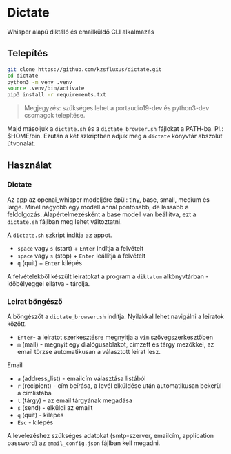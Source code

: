 # Dictate

Whisper alapú diktáló és emailküldő CLI alkalmazás

## Telepítés

```bash
git clone https://github.com/kzsfluxus/dictate.git
cd dictate
python3 -m venv .venv
source .venv/bin/activate
pip3 install -r requirements.txt
```
> Megjegyzés: szükséges lehet a portaudio19-dev és python3-dev csomagok telepítése.

Majd másoljuk a `dictate.sh` és a `dictate_browser.sh` fájlokat a PATH-ba. Pl.: $HOME/bin. Ezután a két szkriptben adjuk meg a `dictate` könyvtár abszolút útvonalát.

## Használat

### Dictate

Az app az openai_whisper modeljére épül: tiny, base, small, medium és large. Minél nagyobb egy modell annál pontosabb, de lassabb a feldolgozás. Alapértelmezésként a base modell van beállítva, ezt a `dictate.sh` fájlban meg lehet változtatni.

A `dictate.sh` szkript indítja az appot.

- `space` vagy `s` (start) + `Enter` indítja a felvételt
- `space` vagy `s` (stop) + ``Enter`` leállítja a felvételt
- `q` (quit) + `Enter` kilépés

A felvételekből készült leiratokat a program a `diktatum` alkönyvtárban - időbélyeggel ellátva - tárolja.

### Leirat böngésző

A böngészőt a `dictate_browser.sh` indítja. Nyilakkal lehet navigálni a leiratok között.

- `Enter`- a leiratot szerkesztésre megnyitja a `vim` szövegszerkesztőben
- `m` (mail) - megnyit egy dialógusablakot, címzett és tárgy mezőkkel, az email törzse automatikusan a választott leirat lesz.

Email

- `a` (address_list) - emailcím választása listából
- `r` (recipient) - cím beírása, a levél elküldése után automatikusan bekerül a címlistába
- `t` (tárgy) - az email tárgyának megadása
- `s` (send) - elküldi az emailt
- `q` (quit) - kilépés
- `Esc` - kilépés

A levelezéshez szükséges adatokat (smtp-szerver, emailcím, application password) az `email_config.json` fájlban kell megadni.
